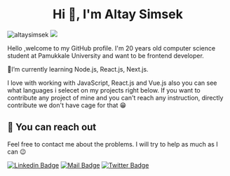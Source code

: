 
<h1 align="center">Hi 👋, I'm Altay Simsek</h1>  

<p align="left"> <img src="https://komarev.com/ghpvc/?username=altaysimsek&label=Profile%20views&color=00ad0c&style=flat" alt="altaysimsek" /> <a href='https://findmentor.network/peer/altay-simsek'>  <img src="https://img.shields.io/badge/Find%20Mentor-I'm%20a%20mentee-blueviolet">  <a/></p>  

<p>Hello ,welcome to my GitHub profile. I'm 20 years old computer science student at Pamukkale University and want to be frontend developer. </p>
 
<p>🌱I’m currently learning Node.js, React.js, Next.js.</p>
<p>I love with working with JavaScript, React.js and Vue.js also you can see what languages i selecet on my projects right below. If you want to contribute any project of mine and you can't reach any instruction, directly contribute we don't have cage for that 😁</p>


## 🤗 You can reach out

Feel free to contact me about the problems. I will try to help as much as I can 😉

[![Linkedin Badge](https://img.shields.io/badge/linkedin-%230077B5.svg?&style=for-the-badge&logo=linkedin&logoColor=white)](https://www.linkedin.com/in/altaysimsek/)
[![Mail Badge](https://img.shields.io/badge/email-c14438?style=for-the-badge&logo=Gmail&logoColor=white&link=mailto:altaysimsek16@gmail.com)](mailto:altaysimsek16@gmail.com)
[![Twitter Badge](https://img.shields.io/badge/twitter-1DA1F2?style=for-the-badge&logo=twitter&logoColor=white)](https://twitter.com/altitans)

   

